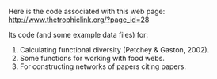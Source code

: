 Here is the code associated with this web page:
http://www.thetrophiclink.org/?page_id=28

Its code (and some example data files) for:
1. Calculating functional diversity (Petchey & Gaston, 2002).
2. Some functions for working with food webs.
3. For constructing networks of papers citing papers.